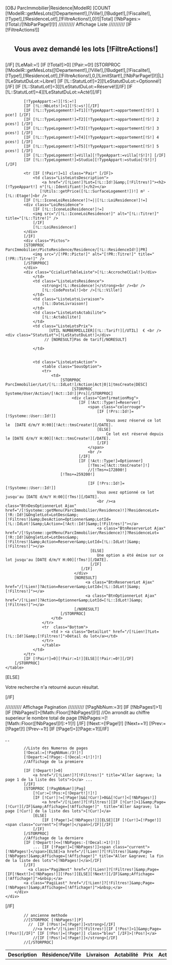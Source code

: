 [OBJ ParcImmobilier|Residence|ModelR]
[COUNT [!ModelR::getMesLots([!Departement!],[!Ville!],[!Budget!],[!Fiscalite!],[!Type!],[!ResidenceLot!],[!FiltreActions!],0)!]|Total]
[!NbPages:=[!Total:/[!NbParPage!]!]!]
////////// Affichage Liste //////////
[IF [!FiltreActions!]]<h2 style="padding:10px 0;text-align:center;">Vous avez demandé les lots [!FiltreActions!]</h2>[/IF]
[!LeMail:=!]
[IF [!Total!]>0]
    <table class="ListeLots">
        <tr>
            <th class="ListeLotsDescription">Description</th>
            <th class="ListeLotsResidence">Résidence/Ville</th>
            <th class="ListeLotsLivraison">Livraison</th>
            <th class="ListeLotsActabilite">Actabilité</th>
            <th class="ListeLotsPrix">Prix</th>
            <th class="ListeLotsAction">Action</th>
        </tr>
        [!Pair:=0!]
        [STORPROC [!ModelR::getMesLots([!Departement!],[!Ville!],[!Budget!],[!Fiscalite!],[!Type!],[!ResidenceLot!],[!FiltreActions!],0,[!LimitStart!],[!NbParPage!])!]|L]
			[!LeStatutDuLot:=Libre!]
			[IF [!L::StatutLot!]=2][!LeStatutDuLot:=<span class="optionne">Optionné</span>!][/IF]
			[IF [!L::StatutLot!]=3][!LeStatutDuLot:=<span class="reserve">Réservé</span>!][/IF]
			[IF [!L::StatutLot!]=4][!LeStatutDuLot:=<span class="acte">Acté</span>!][/IF]


			[!TypeAppart:=!][!S:=!]
			[IF [!L::NbLots!]>1][!S:=s!][/IF]
			[IF [!L::TypeLogement!]=T1][!TypeAppart:=appartement[!S!] 1 pce!] [/IF]
			[IF [!L::TypeLogement!]=T2][!TypeAppart:=appartement[!S!] 2 pces!] [/IF]
			[IF [!L::TypeLogement!]=T3][!TypeAppart:=appartement[!S!] 3 pces!] [/IF]
			[IF [!L::TypeLogement!]=T4][!TypeAppart:=appartement[!S!] 4 pces!] [/IF]
			[IF [!L::TypeLogement!]=T5][!TypeAppart:=appartement[!S!] 5 pces!] [/IF]
			[IF [!L::TypeLogement!]=Villa][!TypeAppart:=villa[!S!]!] [/IF]
			[IF [!L::TypeLogement!]=Studio][!TypeAppart:=studio[!S!]!] [/IF]

            <tr [IF [!Pair!]=1] class="Pair" [/IF]>
                <td class="ListeLotsDescription">
                    <a href="/[!Lien!]?Lot=[!L::Id!]&amp;[!Filtres!]"><h2>[!TypeAppart!] n°[!L::Identifiant!]</h2></a>
                   [!Utils::getPrice([!L::SurfaceLogement!])!] m² - [!L::Etage!]<br />
		    [IF [!L::IconeLoiResidence!]!=||[!L::LoiResidence!]!=]
			<div class="LoiResidence">
			    [IF [!L::IconeLoiResidence!]!=]
				<img src="/[!L::IconeLoiResidence!]" alt="[!L::Titre!]" title="[!L::Titre!]" /> 
			    [/IF]
			    [!L::LoiResidence!]
			</div>
		    [/IF]
		    <div class="Pictos">
			[STORPROC ParcImmobilier/PictoResidence/Residence/[!L::ResidenceId!]|PR]
				<img src="/[!PR::Picto!]" alt="[!PR::Titre!]" title="[!PR::Titre!]" />
			[/STORPROC]
		    </div>
			<div class="CcialLotTableListe">[!L::AccrocheCCial!]</div>
                </td>
                <td class="ListeLotsResidence">
                    <strong>[!L::Residence!]</strong><br /><br />
                    [!L::CodePostal!]<br />[!L::Ville!]
                </td>
                <td class="ListeLotsLivraison">
                    [!L::DateLivraison!]
                </td>
                <td class="ListeLotsActabilite">
                    [!L::Actabilite!]
                </td>
                <td class="ListeLotsPrix">
                       [UTIL NUMBERMILLIER][!L::Tarif!][/UTIL]  € <br /> <div class="StatutLot">[!LeStatutDuLot!]</div>
	                 // [NORESULT]Pas de tarif[/NORESULT]
			
                </td>


                <td class="ListeLotsAction">
                	<table class="SousOption">
                	<tr>
                		<td>
		                    [STORPROC ParcImmobilier/Lot/[!L::IdLot!]/Action|Act|0|1|tmsCreate|DESC]
		                     	 [STORPROC Systeme/User/Action/[!Act::Id!]|Prs][/STORPROC]
		 	                     <div class="ConfirmationMsg">
			                        [IF [!Act::Type!]=Reserver]
			                        	<span class="colorrouge">
											[IF [!Prs::Id!]=[!Systeme::User::Id!]]
										 		Vous avez réservé ce lot le  [DATE d/m/Y H:00][!Act::tmsCreate!][/DATE].
										 	[ELSE]
										 		Ce lot est réservé depuis le [DATE d/m/Y H:00][!Act::tmsCreate!][/DATE].
										 	[/IF]
										</span>
			               	       		<br />
								    [/IF]
			                        [IF [!Act::Type!]=Optionner]
			                            [!Tms:=[!Act::tmsCreate!]!]
			                            //[!Tms+=172800!]
						    [!Tms+=259200!]

			                            [IF [!Prs::Id!]=[!Systeme::User::Id!]]
			                             	Vous avez optionné ce lot jusqu'au [DATE d/m/Y H:00][!Tms!][/DATE].
			                        	 	<br /><a class="BtnDesOptionnerLot Ajax" href="/[!Systeme::getMenu(ParcImmobilier/Residence)!]?ResidenceLot=[!R::Id!]&OngletLot=LotDesc&amp;[!Filtres!]&amp;DesAction=Optionner&amp;LotId=[!L::IdLot!]&amp;LAction=[!Act::Id!]&amp;[!Filtres!]"></a>
			                        	  	<a class="BtnReserverLot Ajax" href="/[!Systeme::getMenu(ParcImmobilier/Residence)!]?ResidenceLot=[!R::Id!]&OngletLot=LotDesc&amp;[!Filtres!]&amp;Action=Reserver&amp;LotId=[!L::IdLot!]&amp;[!Filtres!]"></a>
			                             [ELSE]
			                             	Une option a été émise sur ce lot jusqu'au [DATE d/m/Y H:00][!Tms!][/DATE].
			                             [/IF]	
			                         [/IF]
			                      </div>
				                  [NORESULT]
				                  	   <a class="BtnReserverLot Ajax" href="/[!Lien!]?Action=Reserver&amp;LotId=[!L::IdLot!]&amp;[!Filtres!]"></a>
				                       <a class="BtnOptionnerLot Ajax" href="/[!Lien!]?Action=Optionner&amp;LotId=[!L::IdLot!]&amp;[!Filtres!]"></a>
				                  [/NORESULT]
	                     	[/STORPROC]                		
                		</td>
                	</tr>
                	<tr  class="Bottom">
                		<td > <a class="DetailLot" href="/[!Lien!]?Lot=[!L::Id!]&amp;[!Filtres!]">Détail du lot</a></td>
                	</tr>
                	</table>
	            </td>
            </tr>
            [IF [!Pair!]=0][!Pair:=1!][ELSE][!Pair:=0!][/IF]
        [/STORPROC]
    </table>
[ELSE]
    <p>Votre recherche n'a retourné aucun résultat.</p>
[/IF]

////////// Affichage Pagination //////////
[!PagNbNum:=3!]
[IF [!NbPages!]>1]
	[IF [!NbPages!]>[!Math::Floor([!NbPages!])!]]
		//On arrondit au chiffre superieur le nombre total de page
		[!NbPages:=[![!Math::Floor([!NbPages!])!]:+1!]!]
	[/IF]
    [!Next:=[!Page!]!]
    [!Next+=1!]
    [!Prev:=[!Page!]!]
    [!Prev-=1!]
 	[IF [!Page!]=][!Page:=1!][/IF]
	 <div class="Pagination">
        <div class="PaginationBody">
            <a class="PagiFirst" href="/[!Lien!]?[!Filtres!]&amp;Affichage=[!Affichage!]">&nbsp;</a>
            <a class="PagiPrev" href="/[!Lien!]?[!Filtres!][IF [!Prev!]>1]&amp;Page=[!Prev!][/IF]&amp;Affichage=[!Affichage!]">&nbsp;</a>
	        
	        //Liste des Numeros de pages
			[!Decal:=[!PagNbNum:/3!]!]
			[!Depart:=[!Page:-[!Decal:+1!]!]!]
			//Affichage de la premiere

			[IF [!Depart!]>0]
				<a href="/[!Lien!]?[!Filtres!]" title="Aller &agrave; la page 1 de la liste des lots">1</a> ...
			[/IF]
			[STORPROC [!PagNbNum!]|Pag]
				[!Cur:=[!Pos:+[!Depart!]!]!]
				[IF [!Cur!]!=[!Page!]&&[!Cur!]>0&&[!Cur!]<[!NbPages!]]
					<a href="/[!Lien!]?[!Filtres!][IF [!Cur!]>1]&amp;Page=[!Cur!][/IF]&amp;Affichage=[!Affichage!]"  title="Aller &agrave; la page [!Cur!] de la liste des lots">[!Cur!]</a>
				[ELSE]
					[IF [!Page!]=[!NbPages!]][ELSE][IF [!Cur!]=[!Page!]]<span class="current">[!Page!]</span>[/IF][/IF]
				[/IF]
			[/STORPROC]
			//Affichage de la derniere
			[IF [!Depart!]<=[!NbPages:-[!Decal:+1!]!]]
				... [IF [!Page!]=[!NbPages!]]<span class="current">[!NbPages!]</span>[ELSE]<a href="/[!Lien!]?[!Filtres!]&amp;Page=[!NbPages!]&amp;Affichage=[!Affichage!]" title="Aller &agrave; la fin de la liste des lots">[!NbPages!]</a>[/IF]
			[/IF]
              <a class="PagiNext" href="/[!Lien!]?[!Filtres!]&amp;Page=[IF[!Next!]>[!NbPages!]][!Pos!][ELSE][!Next!][/IF]&amp;Affichage=[!Affichage!]">&nbsp;</a>
            <a class="PagiLast" href="/[!Lien!]?[!Filtres!]&amp;Page=[!NbPages!]&amp;Affichage=[!Affichage!]">&nbsp;</a>
        </div>
    </div>
[/IF]
            
            // ancienne methode
            //[STORPROC [!NbPages!]|P]
              //  [IF [!Pos!]=[!Page!]]<strong>[/IF]
                //<a href="/[!Lien!]?[!Filtres!][IF [!Pos!]>1]&amp;Page=[!Pos!][/IF]" [IF [!Pos!]=[!Page!]] class="bleu" [/IF]>[!Pos!]</a>
                //[IF [!Pos!]=[!Page!]]</strong>[/IF]
            //[/STORPROC]
            
            
            
  
<script type="text/javascript">
    // Traitement des actions en AJAX
    $$('a.Ajax').each(function(lien) {
       lien.addEvent('click', function(e) {
           e.stop();
          // alert(e.name);
           // Demande de confirmation
           if(confirm("Confirmez vous votre demande  ?")) {
               // Affichage loader
               lien.addClass('Loading');
               new Request({
                   url: lien.get('href'),
                   onComplete: function() {
                       // Texte à afficher
			document.location.reload();
                   }
               }).send();
           }
       });
    });
</script>
